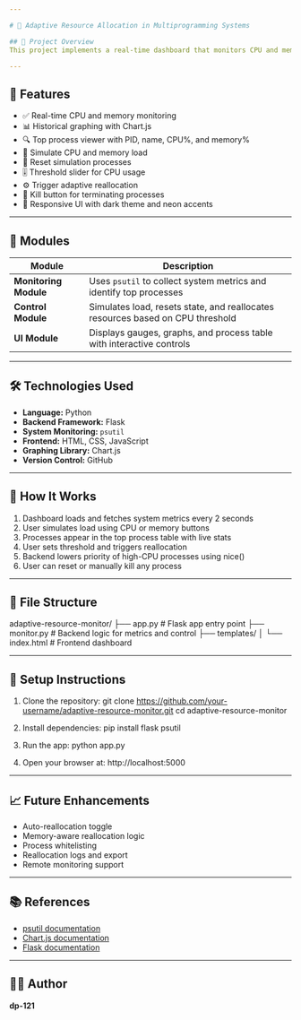 ```yaml
---

# 🧠 Adaptive Resource Allocation in Multiprogramming Systems

## 📌 Project Overview
This project implements a real-time dashboard that monitors CPU and memory usage across multiple programs and dynamically reallocates resources to prevent bottlenecks. It simulates load, tracks system metrics, and adjusts process priorities based on configurable thresholds.

---
```


## 🎯 Features

- ✅ Real-time CPU and memory monitoring  
- 📊 Historical graphing with Chart.js  
- 🔍 Top process viewer with PID, name, CPU%, and memory%  
- 🧪 Simulate CPU and memory load  
- 🔁 Reset simulation processes  
- 🎚️ Threshold slider for CPU usage  
- ⚙️ Trigger adaptive reallocation  
- 🧠 Kill button for terminating processes  
- 🎨 Responsive UI with dark theme and neon accents  

---

## 🧩 Modules

| Module | Description |
|--------|-------------|
| **Monitoring Module** | Uses `psutil` to collect system metrics and identify top processes |
| **Control Module** | Simulates load, resets state, and reallocates resources based on CPU threshold |
| **UI Module** | Displays gauges, graphs, and process table with interactive controls |

---

## 🛠️ Technologies Used

- **Language:** Python  
- **Backend Framework:** Flask  
- **System Monitoring:** `psutil`  
- **Frontend:** HTML, CSS, JavaScript  
- **Graphing Library:** Chart.js  
- **Version Control:** GitHub  

---

## 🚀 How It Works

1. Dashboard loads and fetches system metrics every 2 seconds  
2. User simulates load using CPU or memory buttons  
3. Processes appear in the top process table with live stats  
4. User sets threshold and triggers reallocation  
5. Backend lowers priority of high-CPU processes using nice() 
6. User can reset or manually kill any process  

---

## 📂 File Structure

adaptive-resource-monitor/
├── app.py                 # Flask app entry point
├── monitor.py             # Backend logic for metrics and control
├── templates/
│   └── index.html         # Frontend dashboard

---

## 🧪 Setup Instructions

1. Clone the repository:
   git clone https://github.com/your-username/adaptive-resource-monitor.git
   cd adaptive-resource-monitor

2. Install dependencies:
   pip install flask psutil

3. Run the app:
   python app.py

4. Open your browser at:
   http://localhost:5000

---

## 📈 Future Enhancements

- Auto-reallocation toggle  
- Memory-aware reallocation logic  
- Process whitelisting  
- Reallocation logs and export  
- Remote monitoring support  

---

## 📚 References

- [psutil documentation](https://psutil.readthedocs.io/)  
- [Chart.js documentation](https://www.chartjs.org/docs/latest/)  
- [Flask documentation](https://flask.palletsprojects.com/)  

---

## 👨‍💻 Author

**dp-121**
